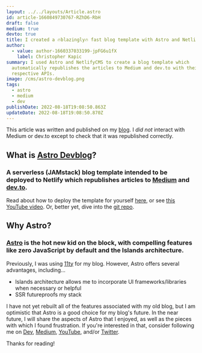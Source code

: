 ```yaml
---
layout: ../../layouts/Article.astro
id: article-1660849730767-RZhD6-RbH
draft: false
medium: true
devto: true
title: I created a 🔥blazingly🔥 fast blog template with Astro and NetlifyCMS
author:
  - value: author-1660337033199-jpFG6u1fX
    label: Christopher Kapic
summary: I used Astro and NetlifyCMS to create a blog template which
  automatically republishes the articles to Medium and dev.to with their
  respective APIs.
image: /cms/astro-devblog.png
tags:
  - astro
  - medium
  - dev
publishDate: 2022-08-18T19:08:50.863Z
updateDate: 2022-08-18T19:08:50.870Z
---
```

This article was written and published on my [blog](https://christopherkapic.com). I _did not_ interact with Medium or dev.to except to check that it was republished correctly.

## What is [Astro Devblog](https://astro-devblog.netlify.app/)?
### A serverless (JAMstack) blog template intended to be deployed to Netlify which republishes articles to [Medium](https://medium.com/@christopherkapic) and [dev.to](https://dev.to/christopherkapic).

Read about how to deploy the template for yourself [here](https://astro-devblog.netlify.app/article/how-to-use-astro-devblog), or see [this YouTube video](https://youtu.be/8c7_vX3XPDc). Or, better yet, dive into the [git repo](https://github.com/christopher-kapic/astro-devblog).

## Why Astro?
### [Astro](https://astro.build/) is the hot new kid on the block, with compelling features like zero JavaScript by default and the Islands architecture.

Previously, I was using [11ty](https://www.11ty.dev) for my blog. However, Astro offers several advantages, including...
- Islands architecture allows me to incorporate UI frameworks/libraries when necessary or helpful
- SSR futureproofs my stack

I have not yet rebuilt all of the features associated with my old blog, but I am optimistic that Astro is a good choice for my blog's future. In the near future, I will share the aspects of Astro that I enjoyed, as well as the pieces with which I found frustration. If you're interested in that, consider following me on [Dev](https://dev.to/christopherkapic), [Medium](https://medium.com/@christopherkapic), [YouTube](https://www.youtube.com/channel/UCuXgDzDJhNAwvzvc62GnYwA), and/or [Twitter](https://twitter.com/kapicode).

Thanks for reading!